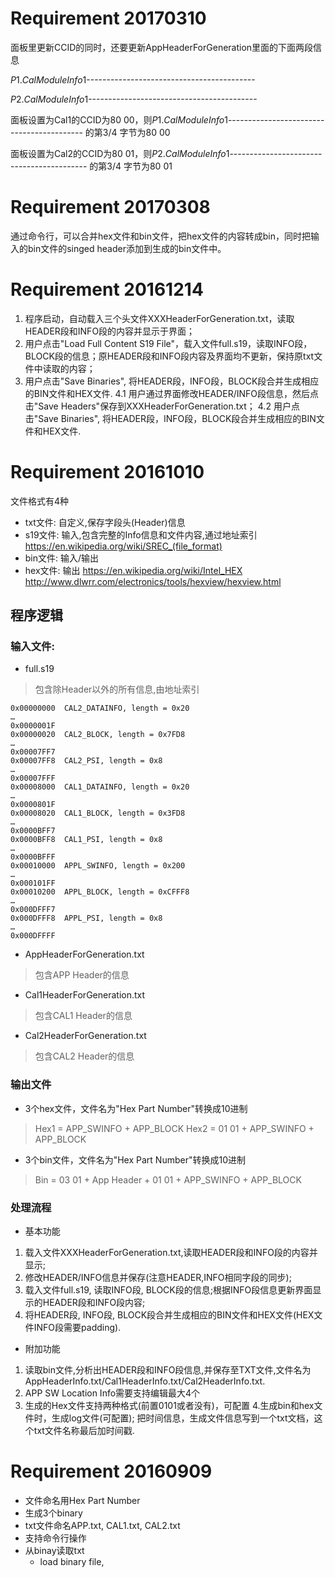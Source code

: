 
# Requirement 20170310

面板里更新CCID的同时，还要更新AppHeaderForGeneration里面的下面两段信息

$P1.Cal Module Info 1$------------------------------------------

$P2.Cal Module Info 1$------------------------------------------

面板设置为Cal1的CCID为80 00，则$P1.Cal Module Info 1$------------------------------------------ 的第3/4 字节为80 00

面板设置为Cal2的CCID为80 01，则$P2.Cal Module Info 1$------------------------------------------ 的第3/4 字节为80 01

# Requirement 20170308

通过命令行，可以合并hex文件和bin文件，把hex文件的内容转成bin，同时把输入的bin文件的singed header添加到生成的bin文件中。

# Requirement 20161214

1. 程序启动，自动载入三个头文件XXXHeaderForGeneration.txt，读取HEADER段和INFO段的内容并显示于界面；
2. 用户点击"Load Full Content S19 File"，载入文件full.s19，读取INFO段， BLOCK段的信息；原HEADER段和INFO段内容及界面均不更新，保持原txt文件中读取的内容；
3. 用户点击"Save Binaries", 将HEADER段，INFO段，BLOCK段合并生成相应的BIN文件和HEX文件.
4.1 用户通过界面修改HEADER/INFO段信息，然后点击"Save Headers"保存到XXXHeaderForGeneration.txt；
4.2 用户点击"Save Binaries", 将HEADER段，INFO段，BLOCK段合并生成相应的BIN文件和HEX文件.

# Requirement 20161010

文件格式有4种
- txt文件:    自定义,保存字段头(Header)信息
- s19文件:    输入,包含完整的Info信息和文件内容,通过地址索引
https://en.wikipedia.org/wiki/SREC_(file_format)
- bin文件:    输入/输出
- hex文件:    输出
https://en.wikipedia.org/wiki/Intel_HEX
http://www.dlwrr.com/electronics/tools/hexview/hexview.html

## 程序逻辑

### 输入文件:
- full.s19
> 包含除Header以外的所有信息,由地址索引
```
0x00000000  CAL2_DATAINFO, length = 0x20
…
0x0000001F
0x00000020  CAL2_BLOCK, length = 0x7FD8
…
0x00007FF7
0x00007FF8  CAL2_PSI, length = 0x8
…
0x00007FFF
0x00008000  CAL1_DATAINFO, length = 0x20
…
0x0000801F
0x00008020  CAL1_BLOCK, length = 0x3FD8
…
0x0000BFF7
0x0000BFF8  CAL1_PSI, length = 0x8
…
0x0000BFFF
0x00010000  APPL_SWINFO, length = 0x200
…
0x000101FF
0x00010200  APPL_BLOCK, length = 0xCFFF8
…
0x000DFFF7
0x000DFFF8  APPL_PSI, length = 0x8
…
0x000DFFFF
```

- AppHeaderForGeneration.txt
> 包含APP Header的信息

- Cal1HeaderForGeneration.txt
> 包含CAL1 Header的信息

- Cal2HeaderForGeneration.txt
> 包含CAL2 Header的信息

### 输出文件

- 3个hex文件，文件名为"Hex Part Number"转换成10进制
> Hex1 = APP_SWINFO + APP_BLOCK
> Hex2 = 01 01 + APP_SWINFO + APP_BLOCK

- 3个bin文件，文件名为"Hex Part Number"转换成10进制
> Bin = 03 01 + App Header + 01 01 + APP_SWINFO + APP_BLOCK

### 处理流程

- 基本功能
1. 载入文件XXXHeaderForGeneration.txt,读取HEADER段和INFO段的内容并显示;
2. 修改HEADER/INFO信息并保存(注意HEADER,INFO相同字段的同步);
3. 载入文件full.s19, 读取INFO段, BLOCK段的信息;根据INFO段信息更新界面显示的HEADER段和INFO段内容;
4. 将HEADER段, INFO段, BLOCK段合并生成相应的BIN文件和HEX文件(HEX文件INFO段需要padding).

- 附加功能
1. 读取bin文件,分析出HEADER段和INFO段信息,并保存至TXT文件,文件名为AppHeaderInfo.txt/Cal1HeaderInfo.txt/Cal2HeaderInfo.txt.
2. APP SW Location Info需要支持编辑最大4个
3. 生成的Hex文件支持两种格式(前置0101或者没有)，可配置
4.生成bin和hex文件时，生成log文件(可配置); 把时间信息，生成文件信息写到一个txt文档，这个txt文件名称最后加时间戳.

# Requirement 20160909

- 文件命名用Hex Part Number
- 生成3个binary
- txt文件命名APP.txt, CAL1.txt, CAL2.txt
- 支持命令行操作
- 从binay读取txt
    + load binary file,
